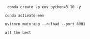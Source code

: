 ```
 conda create -p env python=3.10 -y
```

```
conda activate env
```

```
uvicorn main:app --reload --port 8001
```

```
all the best
```

